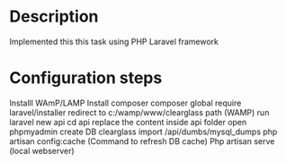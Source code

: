 # Description
Implemented this this task using PHP Laravel framework
# Configuration steps
Installl WAmP/LAMP
Install composer
composer global require laravel/installer
redirect to c:/wamp/www/clearglass path (WAMP)
run laravel new api
cd api
replace the content inside api folder
open phpmyadmin 
create DB clearglass
import /api/dumbs/mysql_dumps
php artisan config:cache (Command to refresh DB cache)
Php artisan serve (local webserver)


